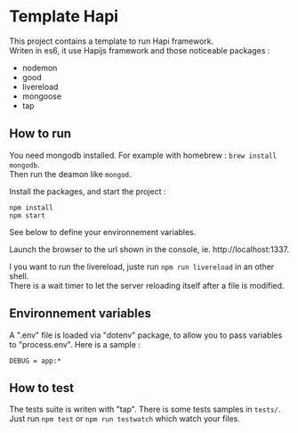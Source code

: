 # Template Hapi

This project contains a template to run Hapi framework.  
Writen in es6, it use Hapijs framework and those noticeable packages :
- nodemon
- good
- livereload
- mongoose
- tap

## How to run

You need mongodb installed. For example with homebrew : `brew install mongodb`.  
Then run the deamon like `mongod`.

Install the packages, and start the project :

```
npm install
npm start
```

See below to define your environnement variables.

Launch the browser to the url shown in the console, ie. http://localhost:1337.

I you want to run the livereload, juste run `npm run livereload` in an other shell.  
There is a wait timer to let the server reloading itself after a file is modified.

## Environnement variables

A ".env" file is loaded via "dotenv" package, to allow you to pass variables
to "process.env". Here is a sample :

```
DEBUG = app:*
```

## How to test

The tests suite is writen with "tap". There is some tests samples in `tests/`.  
Just run `npm test` or `npm run testwatch` which watch your files.
